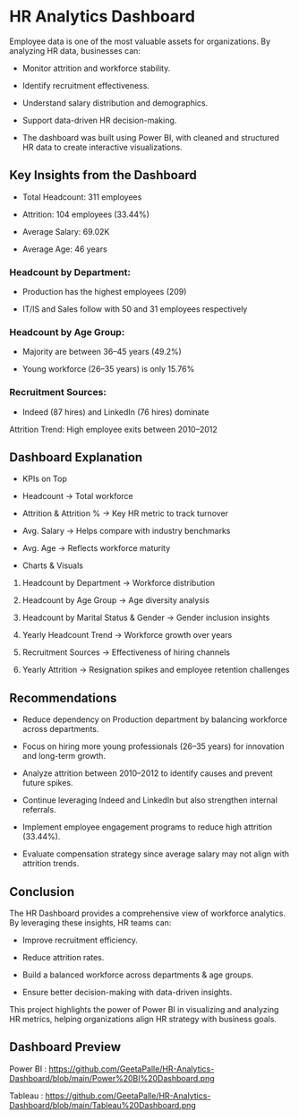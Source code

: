 # HR Analytics Dashboard

Employee data is one of the most valuable assets for organizations. By analyzing HR data, businesses can:

- Monitor attrition and workforce stability.

- Identify recruitment effectiveness.

- Understand salary distribution and demographics.

- Support data-driven HR decision-making.

- The dashboard was built using Power BI, with cleaned and structured HR data to create interactive visualizations.

##  Key Insights from the Dashboard

- Total Headcount: 311 employees

- Attrition: 104 employees (33.44%)

- Average Salary: 69.02K

- Average Age: 46 years

### Headcount by Department:

- Production has the highest employees (209)

- IT/IS and Sales follow with 50 and 31 employees respectively

### Headcount by Age Group:

- Majority are between 36–45 years (49.2%)

- Young workforce (26–35 years) is only 15.76%

### Recruitment Sources:

- Indeed (87 hires) and LinkedIn (76 hires) dominate

Attrition Trend: High employee exits between 2010–2012

## Dashboard Explanation
- KPIs on Top

- Headcount → Total workforce

- Attrition & Attrition % → Key HR metric to track turnover

- Avg. Salary → Helps compare with industry benchmarks

- Avg. Age → Reflects workforce maturity

- Charts & Visuals

1. Headcount by Department → Workforce distribution

2. Headcount by Age Group → Age diversity analysis

3.  Headcount by Marital Status & Gender → Gender inclusion insights

4. Yearly Headcount Trend → Workforce growth over years

5. Recruitment Sources → Effectiveness of hiring channels

6. Yearly Attrition → Resignation spikes and employee retention challenges

## Recommendations

- Reduce dependency on Production department by balancing workforce across departments.

- Focus on hiring more young professionals (26–35 years) for innovation and long-term growth.

- Analyze attrition between 2010–2012 to identify causes and prevent future spikes.

- Continue leveraging Indeed and LinkedIn but also strengthen internal referrals.

- Implement employee engagement programs to reduce high attrition (33.44%).

- Evaluate compensation strategy since average salary may not align with attrition trends.

## Conclusion

The HR Dashboard provides a comprehensive view of workforce analytics.
By leveraging these insights, HR teams can:

- Improve recruitment efficiency.

- Reduce attrition rates.

- Build a balanced workforce across departments & age groups.

- Ensure better decision-making with data-driven insights.

This project highlights the power of Power BI in visualizing and analyzing HR metrics, helping organizations align HR strategy with business goals.

## Dashboard Preview

Power BI : https://github.com/GeetaPalle/HR-Analytics-Dashboard/blob/main/Power%20BI%20Dashboard.png

Tableau : https://github.com/GeetaPalle/HR-Analytics-Dashboard/blob/main/Tableau%20Dashboard.png

